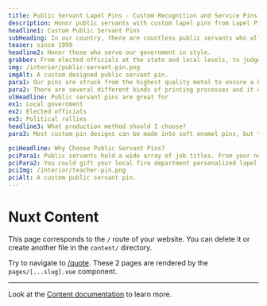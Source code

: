 ```yaml
---
title: Public Servant Lapel Pins - Custom Recognition and Service Pins | Lapel Pins & Coins
description: Honor public servants with custom lapel pins from Lapel Pins & Coins. Ideal for recognizing service, dedication, and contributions to the community. Design your public servant pin today!
headline1: Custom Public Servant Pins
subHeading: In our country, there are countless public servants who allow us to live safely and freely. Pins can be a great way to show solidarity and support for your local public servants.
teaser: since 1999
headline2: Honor those who serve our government in style.
grabber: From elected officials at the state and local levels, to judges, pins can honor those who keep our country running smoothly.
img: /interior/public-servant-pin.png
imgAlt: A custom designed public servant pin.
para1: Our pins are struck from the highest quality metal to ensure a beautiful, classy, and durable product.
para2: There are several different kinds of printing processes and it can be overwhelming to do the research and know what best fits your design. That’s why we work with you every step of the way to ensure you’ll love the final product.
ulHeadline: Public servant pins are great for
ex1: Local government
ex2: Elected officials
ex3: Political rallies
headline3: What production method should I choose?
para3: Most custom pin designs can be made into soft enamel pins, but this process often works best with designs that have minimal lines and clearly defined areas of color. These details are important because the colored areas sit slightly recessed, below the metal separations. If you’re not sure which type of pin to choose, don’t worry! Just ask, and we can provide suggestions from our experienced team.

pciHeadline: Why Choose Public Servant Pins?
pciPara1: Public servants hold a wide array of job titles. From your neighborhood postman to your neighborhood firefighters, all of them work together to make our society a better place for all of us.These people sacrifice a lot of their personal lives to be able to help those more in need than them.
pciPara2: You could gift your local fire department personalized lapel pins so they can proudly represent their community. You could make the teachers at your local school a custom pin that displays all the values they stand for. You could even reward your local EMT for their countless hours serving with a beautiful pin that symbolizes the courage and determination they display day after day.
pciImg: /interior/teacher-pin.png
pciAlt: A custom public servant pin.
---
```


# Nuxt Content

This page corresponds to the `/` route of your website. You can delete it or create another file in the `content/` directory.

Try to navigate to [/quote](/quote). These 2 pages are rendered by the `pages/[...slug].vue` component.

---

Look at the [Content documentation](https://content.nuxtjs.org/) to learn more.
